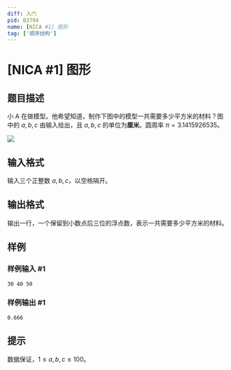 ```yaml
---
diff: 入门
pid: B3794
name: [NICA #1] 图形
tag: ['顺序结构']
---
```

# [NICA #1] 图形
## 题目描述

小 A 在做模型。他希望知道，制作下图中的模型一共需要多少平方米的材料？图中的 $a,b,c$ 由输入给出，且 $a,b,c$ 的单位为**厘米**。圆周率 $\pi=3.1415926535$。

![](https://cdn.luogu.com.cn/upload/image_hosting/qis1zjmj.png)
## 输入格式

输入三个正整数 $a,b,c$，以空格隔开。
## 输出格式

输出一行，一个保留到小数点后三位的浮点数，表示一共需要多少平方米的材料。
## 样例

### 样例输入 #1
```
30 40 50
```
### 样例输出 #1
```
0.666
```
## 提示

数据保证，$1 \leq a,b,c \leq 100$。
